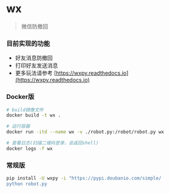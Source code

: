 # wx
> 微信防撤回

### 目前实现的功能

- 好友消息防撤回
- 打印好友发送消息
- 更多玩法请参考 [https://wxpy.readthedocs.io](https://wxpy.readthedocs.io)
### Docker版
```bash
# build镜像文件
docker build -t wx .

# 运行容器
docker run -itd --name wx -v ./robot.py:/robot/robot.py wx

# 查看日志(扫描二维码登录，会返回shell)
docker logs -f wx
```

###  常规版

```bash
pip install -U wxpy -i "https://pypi.doubanio.com/simple/
python robot.py
```
